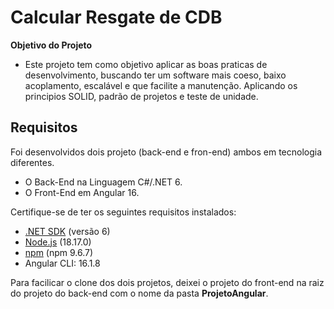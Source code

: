 # Calcular Resgate de CDB

**Objetivo do Projeto**
- Este projeto tem como objetivo aplicar as boas praticas de desenvolvimento, buscando ter um software mais coeso, baixo acoplamento, escalável e que facilite a manutenção. Aplicando os principios SOLID, padrão de projetos e teste de unidade.

## Requisitos

Foi desenvolvidos dois projeto (back-end e fron-end) ambos em tecnologia diferentes.

- O Back-End na Linguagem C#/.NET 6.
- O Front-End em Angular 16.

Certifique-se de ter os seguintes requisitos instalados:

- [.NET SDK](https://dotnet.microsoft.com/download) (versão 6)
- [Node.js](https://nodejs.org/) (18.17.0)
- [npm](https://www.npmjs.com/) (npm 9.6.7)
- Angular CLI: 16.1.8


Para facilicar o clone dos dois projetos, deixei o projeto do front-end na raiz do projeto do back-end com o nome da pasta **ProjetoAngular**.